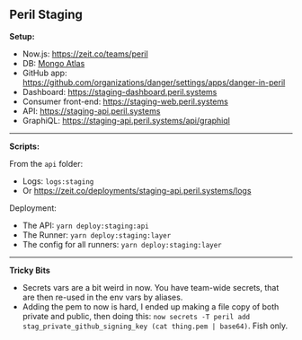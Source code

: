 ## Peril Staging

**Setup:**

- Now.js: https://zeit.co/teams/peril
- DB: [Mongo Atlas](https://cloud.mongodb.com/v2/5adafbc80bd66b23d635b2bb#clusters)
- GitHub app: https://github.com/organizations/danger/settings/apps/danger-in-peril
- Dashboard: https://staging-dashboard.peril.systems
- Consumer front-end: https://staging-web.peril.systems
- API: https://staging-api.peril.systems
- GraphiQL: https://staging-api.peril.systems/api/graphiql

---

**Scripts:**

From the `api` folder:

- Logs: `logs:staging`
- Or https://zeit.co/deployments/staging-api.peril.systems/logs

Deployment:

- The API: `yarn deploy:staging:api`
- The Runner: `yarn deploy:staging:layer`
- The config for all runners: `yarn deploy:staging:layer`

---

**Tricky Bits**

- Secrets vars are a bit weird in now. You have team-wide secrets, that are then re-used in the env vars by aliases.
- Adding the pem to now is hard, I ended up making a file copy of both private and public, then doing this:
  `now secrets -T peril add stag_private_github_signing_key (cat thing.pem | base64)`. Fish only.
